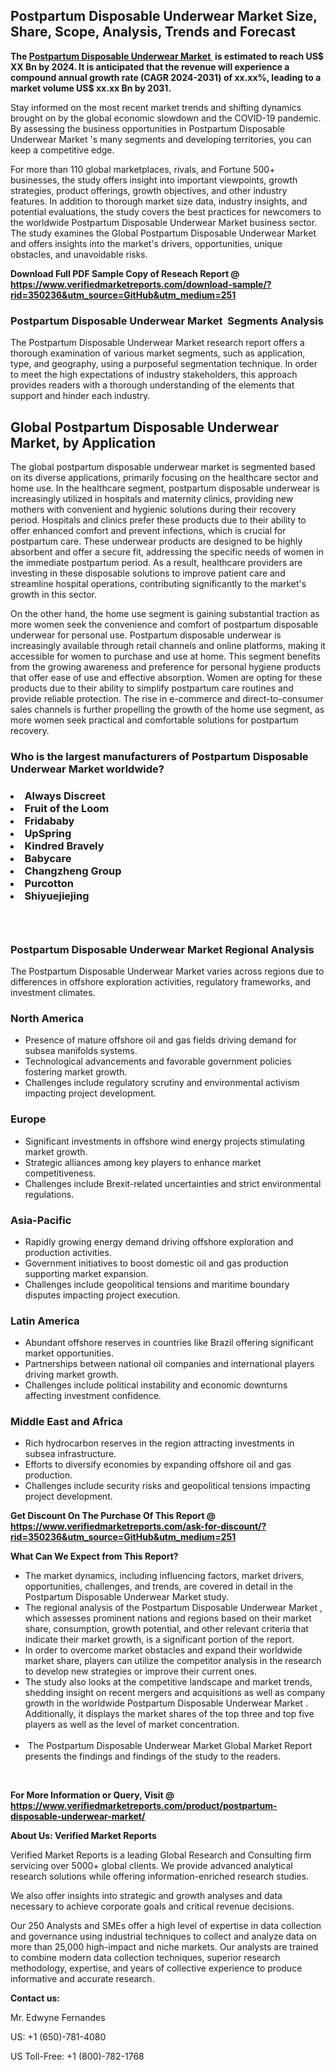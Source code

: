 <h2><strong>Postpartum Disposable Underwear Market Size, Share, Scope, Analysis, Trends and Forecast</strong></h2><p><strong>The&nbsp;<a href="https://www.verifiedmarketreports.com/download-sample/?rid=350236&utm_source=GitHub&utm_medium=251" target="_blank">Postpartum Disposable Underwear Market </a>&nbsp;is estimated to reach US$ XX Bn by 2024. It is anticipated that the revenue will experience a compound annual growth rate (CAGR 2024-2031) of xx.xx%, leading to a market volume US$ xx.xx Bn by 2031.</strong></p><p>Stay informed on the most recent market trends and shifting dynamics brought on by the global economic slowdown and the COVID-19 pandemic. By assessing the business opportunities in Postpartum Disposable Underwear Market 's many segments and developing territories, you can keep a competitive edge.</p><p>For more than 110 global marketplaces, rivals, and Fortune 500+ businesses, the study offers insight into important viewpoints, growth strategies, product offerings, growth objectives, and other industry features. In addition to thorough market size data, industry insights, and potential evaluations, the study covers the best practices for newcomers to the worldwide Postpartum Disposable Underwear Market business sector. The study examines the Global Postpartum Disposable Underwear Market and offers insights into the market's drivers, opportunities, unique obstacles, and unavoidable risks.</p><p id="" class=""><strong>Download Full PDF Sample Copy of Reseach Report @ <a href="https://www.verifiedmarketreports.com/download-sample/?rid=350236&utm_source=GitHub&utm_medium=251" target="_blank">https://www.verifiedmarketreports.com/download-sample/?rid=350236&utm_source=GitHub&utm_medium=251</a></strong></p><h3>Postpartum Disposable Underwear Market &nbsp;Segments Analysis</h3><p>The Postpartum Disposable Underwear Market research report offers a thorough examination of various market segments, such as application, type, and geography, using a purposeful segmentation technique. In order to meet the high expectations of industry stakeholders, this approach provides readers with a thorough understanding of the elements that support and hinder each industry.<br /> <h2>Global Postpartum Disposable Underwear Market, by Application</h2><p>The global postpartum disposable underwear market is segmented based on its diverse applications, primarily focusing on the healthcare sector and home use. In the healthcare segment, postpartum disposable underwear is increasingly utilized in hospitals and maternity clinics, providing new mothers with convenient and hygienic solutions during their recovery period. Hospitals and clinics prefer these products due to their ability to offer enhanced comfort and prevent infections, which is crucial for postpartum care. These underwear products are designed to be highly absorbent and offer a secure fit, addressing the specific needs of women in the immediate postpartum period. As a result, healthcare providers are investing in these disposable solutions to improve patient care and streamline hospital operations, contributing significantly to the market's growth in this sector.</p><p>On the other hand, the home use segment is gaining substantial traction as more women seek the convenience and comfort of postpartum disposable underwear for personal use. Postpartum disposable underwear is increasingly available through retail channels and online platforms, making it accessible for women to purchase and use at home. This segment benefits from the growing awareness and preference for personal hygiene products that offer ease of use and effective absorption. Women are opting for these products due to their ability to simplify postpartum care routines and provide reliable protection. The rise in e-commerce and direct-to-consumer sales channels is further propelling the growth of the home use segment, as more women seek practical and comfortable solutions for postpartum recovery.</p></p><h3 id="" class="">Who is the largest manufacturers of&nbsp;Postpartum Disposable Underwear Market worldwide?</h3><h3 class=""></Li><Li>Always Discreet</Li><Li> Fruit of the Loom</Li><Li> Fridababy</Li><Li> UpSpring</Li><Li> Kindred Bravely</Li><Li> Babycare</Li><Li> Changzheng Group</Li><Li> Purcotton</Li><Li> Shiyuejiejing</h3><h3 id="" class="">&nbsp;</h3><h3 id="" class="">Postpartum Disposable Underwear Market Regional Analysis</h3><p id="" class="">The Postpartum Disposable Underwear Market varies across regions due to differences in offshore exploration activities, regulatory frameworks, and investment climates.</p><h3 id="" class="">North America</h3><ul><li>Presence of mature offshore oil and gas fields driving demand for subsea manifolds systems.</li><li>Technological advancements and favorable government policies fostering market growth.</li><li>Challenges include regulatory scrutiny and environmental activism impacting project development.</li></ul><h3 id="" class="">Europe</h3><ul><li>Significant investments in offshore wind energy projects stimulating market growth.</li><li>Strategic alliances among key players to enhance market competitiveness.</li><li>Challenges include Brexit-related uncertainties and strict environmental regulations.</li></ul><h3 id="" class="">Asia-Pacific</h3><ul><li>Rapidly growing energy demand driving offshore exploration and production activities.</li><li>Government initiatives to boost domestic oil and gas production supporting market expansion.</li><li>Challenges include geopolitical tensions and maritime boundary disputes impacting project execution.</li></ul><h3 id="" class="">Latin America</h3><ul><li>Abundant offshore reserves in countries like Brazil offering significant market opportunities.</li><li>Partnerships between national oil companies and international players driving market growth.</li><li>Challenges include political instability and economic downturns affecting investment confidence.</li></ul><h3 id="" class="">Middle East and Africa</h3><ul><li>Rich hydrocarbon reserves in the region attracting investments in subsea infrastructure.</li><li>Efforts to diversify economies by expanding offshore oil and gas production.</li><li>Challenges include security risks and geopolitical tensions impacting project development.</li></ul><p id="" class=""><strong>Get Discount On The Purchase Of This Report @ <a href="https://www.verifiedmarketreports.com/ask-for-discount/?rid=350236&utm_source=GitHub&utm_medium=251" target="_blank">https://www.verifiedmarketreports.com/ask-for-discount/?rid=350236&utm_source=GitHub&utm_medium=251</a></strong></p><p><strong>What Can We Expect from This Report?</strong></p><ul><li>The market dynamics, including influencing factors, market drivers, opportunities, challenges, and trends, are covered in detail in the Postpartum Disposable Underwear Market study.<br /> </li><li>The regional analysis of the Postpartum Disposable Underwear Market , which assesses prominent nations and regions based on their market share, consumption, growth potential, and other relevant criteria that indicate their market growth, is a significant portion of the report.<br /> </li><li>In order to overcome market obstacles and expand their worldwide market share, players can utilize the competitor analysis in the research to develop new strategies or improve their current ones.<br /> </li><li>The study also looks at the competitive landscape and market trends, shedding insight on recent mergers and acquisitions as well as company growth in the worldwide Postpartum Disposable Underwear Market . Additionally, it displays the market shares of the top three and top five players as well as the level of market concentration.<br /><br /></li><li>&nbsp;The Postpartum Disposable Underwear Market Global Market Report presents the findings and findings of the study to the readers.</li></ul><p id="" class="">&nbsp;</p><p id="" class=""><strong>For More Information or Query, Visit @ <a href="https://www.verifiedmarketreports.com/product/postpartum-disposable-underwear-market/" target="_blank">https://www.verifiedmarketreports.com/product/postpartum-disposable-underwear-market/</a></strong></p><p id="" class=""><strong>About Us: Verified Market Reports</strong></p><p id="" class="">Verified Market Reports is a leading Global Research and Consulting firm servicing over 5000+ global clients. We provide advanced analytical research solutions while offering information-enriched research studies.</p><p id="" class="">We also offer insights into strategic and growth analyses and data necessary to achieve corporate goals and critical revenue decisions.</p><p id="" class="">Our 250 Analysts and SMEs offer a high level of expertise in data collection and governance using industrial techniques to collect and analyze data on more than 25,000 high-impact and niche markets. Our analysts are trained to combine modern data collection techniques, superior research methodology, expertise, and years of collective experience to produce informative and accurate research.</p><p id="" class=""><strong>Contact us:</strong></p><p id="" class="">Mr. Edwyne Fernandes</p><p id="" class="">US: +1 (650)-781-4080</p><p id="" class="">US Toll-Free: +1 (800)-782-1768</p>
